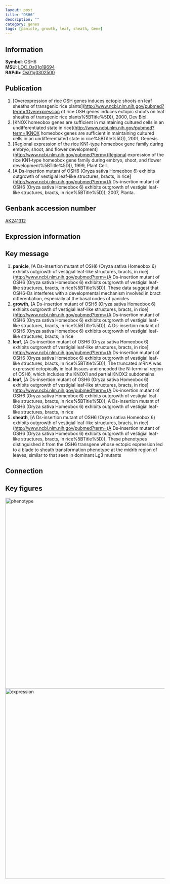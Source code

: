 ```yaml
---
layout: post
title: "OSH6"
description: ""
category: genes
tags: [panicle, growth, leaf, sheath, Gene]
---
```


## Information
__Symbol__: OSH6  
__MSU__: [LOC_Os01g19694](http://rice.plantbiology.msu.edu/cgi-bin/ORF_infopage.cgi?orf=LOC_Os01g19694)  
__RAPdb__: [Os01g0302500](http://rapdb.dna.affrc.go.jp/viewer/gbrowse_details/irgsp1?name=Os01g0302500)  

## Publication
1. [Overexpression of rice OSH genes induces ectopic shoots on leaf sheaths of transgenic rice plants](http://www.ncbi.nlm.nih.gov/pubmed?term=(Overexpression of rice OSH genes induces ectopic shoots on leaf sheaths of transgenic rice plants%5BTitle%5D)), 2000, Dev Biol.
2. [KNOX homeobox genes are sufficient in maintaining cultured cells in an undifferentiated state in rice](http://www.ncbi.nlm.nih.gov/pubmed?term=(KNOX homeobox genes are sufficient in maintaining cultured cells in an undifferentiated state in rice%5BTitle%5D)), 2001, Genesis.
3. [Regional expression of the rice KN1-type homeobox gene family during embryo, shoot, and flower development](http://www.ncbi.nlm.nih.gov/pubmed?term=(Regional expression of the rice KN1-type homeobox gene family during embryo, shoot, and flower development%5BTitle%5D)), 1999, Plant Cell.
4. [A Ds-insertion mutant of OSH6 (Oryza sativa Homeobox 6) exhibits outgrowth of vestigial leaf-like structures, bracts, in rice](http://www.ncbi.nlm.nih.gov/pubmed?term=(A Ds-insertion mutant of OSH6 (Oryza sativa Homeobox 6) exhibits outgrowth of vestigial leaf-like structures, bracts, in rice%5BTitle%5D)), 2007, Planta.

## Genbank accession number
[AK241312](http://www.ncbi.nlm.nih.gov/nuccore/AK241312)

## Expression information

## Key message
1. __panicle__, [A Ds-insertion mutant of OSH6 (Oryza sativa Homeobox 6) exhibits outgrowth of vestigial leaf-like structures, bracts, in rice](http://www.ncbi.nlm.nih.gov/pubmed?term=(A Ds-insertion mutant of OSH6 (Oryza sativa Homeobox 6) exhibits outgrowth of vestigial leaf-like structures, bracts, in rice%5BTitle%5D)),  These data suggest that OSH6-Ds interferes with a developmental mechanism involved in bract differentiation, especially at the basal nodes of panicles
2. __growth__, [A Ds-insertion mutant of OSH6 (Oryza sativa Homeobox 6) exhibits outgrowth of vestigial leaf-like structures, bracts, in rice](http://www.ncbi.nlm.nih.gov/pubmed?term=(A Ds-insertion mutant of OSH6 (Oryza sativa Homeobox 6) exhibits outgrowth of vestigial leaf-like structures, bracts, in rice%5BTitle%5D)), A Ds-insertion mutant of OSH6 (Oryza sativa Homeobox 6) exhibits outgrowth of vestigial leaf-like structures, bracts, in rice
3. __leaf__, [A Ds-insertion mutant of OSH6 (Oryza sativa Homeobox 6) exhibits outgrowth of vestigial leaf-like structures, bracts, in rice](http://www.ncbi.nlm.nih.gov/pubmed?term=(A Ds-insertion mutant of OSH6 (Oryza sativa Homeobox 6) exhibits outgrowth of vestigial leaf-like structures, bracts, in rice%5BTitle%5D)),  The truncated mRNA was expressed ectopically in leaf tissues and encoded the N-terminal region of OSH6, which includes the KNOX1 and partial KNOX2 subdomains
4. __leaf__, [A Ds-insertion mutant of OSH6 (Oryza sativa Homeobox 6) exhibits outgrowth of vestigial leaf-like structures, bracts, in rice](http://www.ncbi.nlm.nih.gov/pubmed?term=(A Ds-insertion mutant of OSH6 (Oryza sativa Homeobox 6) exhibits outgrowth of vestigial leaf-like structures, bracts, in rice%5BTitle%5D)), A Ds-insertion mutant of OSH6 (Oryza sativa Homeobox 6) exhibits outgrowth of vestigial leaf-like structures, bracts, in rice
5. __sheath__, [A Ds-insertion mutant of OSH6 (Oryza sativa Homeobox 6) exhibits outgrowth of vestigial leaf-like structures, bracts, in rice](http://www.ncbi.nlm.nih.gov/pubmed?term=(A Ds-insertion mutant of OSH6 (Oryza sativa Homeobox 6) exhibits outgrowth of vestigial leaf-like structures, bracts, in rice%5BTitle%5D)),  These phenotypes distinguished it from the OSH6 transgene whose ectopic expression led to a blade to sheath transformation phenotype at the midrib region of leaves, similar to that seen in dominant Lg3 mutants

## Connection

## Key figures
<img src="http://ricencode.github.io/images/OSH6.pheno.png" alt="phenotype"  style="width: 600px;"/>

<img src="http://ricencode.github.io/images/OSH6.exp.png" alt="expression"  style="width: 600px;"/>


